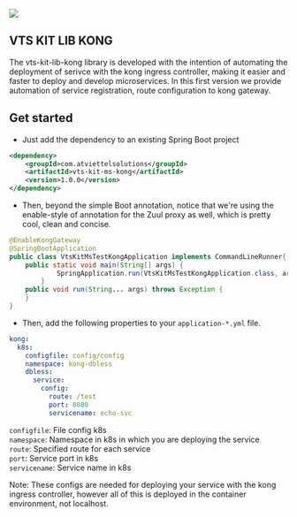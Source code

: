 [![][kong-logo]][kong-url]


## VTS KIT LIB KONG
The vts-kit-lib-kong library is developed with the intention of automating the deployment of serivce with the kong ingress controller, making it easier and faster to deploy and develop microservices. In this first version we provide automation of service registration, route configuration to kong gateway.

## Get started


* Just add the dependency to an existing Spring Boot project
```xml
<dependency>
    <groupId>com.atviettelsolutions</groupId>
    <artifactId>vts-kit-ms-kong</artifactId>
    <version>1.0.0</version>
</dependency>
```
* Then, beyond the simple Boot annotation, notice that we're using the enable-style of annotation for the Zuul proxy as well, which is pretty cool, clean and concise. 
```Java
@EnableKongGateway
@SpringBootApplication
public class VtsKitMsTestKongApplication implements CommandLineRunner{
    public static void main(String[] args) {
            SpringApplication.run(VtsKitMsTestKongApplication.class, args);
        }
    public void run(String... args) throws Exception {       
    }
}
```
* Then, add the following properties to your `application-*.yml` file.
```yaml
kong:
  k8s:
    configfile: config/config
    namespace: kong-dbless
    dbless:
      service:
        config:
          route: /test
          port: 8080
          servicename: echo-svc
```
`configfile`: File config k8s \
`namespace`: Namespace in k8s in which you are deploying the service \
`route`: Specified route for each service\
`port`: Service port in k8s\
`servicename`: Service name in k8s


Note: These configs are needed for deploying your service with the kong ingress controller, however all of this is deployed in the container environment, not localhost.



[kong-url]: https://konghq.com/
[kong-logo]: https://konghq.com/wp-content/uploads/2018/05/kong-logo-github-readme.png
